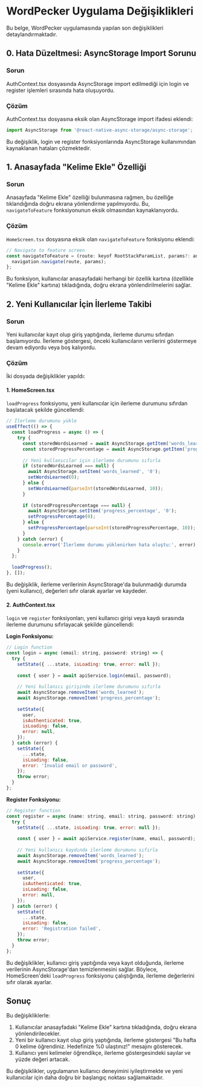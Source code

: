 # WordPecker Uygulama Değişiklikleri

Bu belge, WordPecker uygulamasında yapılan son değişiklikleri detaylandırmaktadır.

## 0. Hata Düzeltmesi: AsyncStorage Import Sorunu

### Sorun
AuthContext.tsx dosyasında AsyncStorage import edilmediği için login ve register işlemleri sırasında hata oluşuyordu.

### Çözüm
AuthContext.tsx dosyasına eksik olan AsyncStorage import ifadesi eklendi:

```javascript
import AsyncStorage from '@react-native-async-storage/async-storage';
```

Bu değişiklik, login ve register fonksiyonlarında AsyncStorage kullanımından kaynaklanan hataları çözmektedir.

## 1. Anasayfada "Kelime Ekle" Özelliği

### Sorun
Anasayfada "Kelime Ekle" özelliği bulunmasına rağmen, bu özelliğe tıklandığında doğru ekrana yönlendirme yapılmıyordu. Bu, `navigateToFeature` fonksiyonunun eksik olmasından kaynaklanıyordu.

### Çözüm
`HomeScreen.tsx` dosyasına eksik olan `navigateToFeature` fonksiyonu eklendi:

```javascript
// Navigate to feature screen
const navigateToFeature = (route: keyof RootStackParamList, params?: any) => {
  navigation.navigate(route, params);
};
```

Bu fonksiyon, kullanıcılar anasayfadaki herhangi bir özellik kartına (özellikle "Kelime Ekle" kartına) tıkladığında, doğru ekrana yönlendirilmelerini sağlar.

## 2. Yeni Kullanıcılar İçin İlerleme Takibi

### Sorun
Yeni kullanıcılar kayıt olup giriş yaptığında, ilerleme durumu sıfırdan başlamıyordu. İlerleme göstergesi, önceki kullanıcıların verilerini göstermeye devam ediyordu veya boş kalıyordu.

### Çözüm
İki dosyada değişiklikler yapıldı:

#### 1. HomeScreen.tsx
`loadProgress` fonksiyonu, yeni kullanıcılar için ilerleme durumunu sıfırdan başlatacak şekilde güncellendi:

```javascript
// İlerleme durumunu yükle
useEffect(() => {
  const loadProgress = async () => {
    try {
      const storedWordsLearned = await AsyncStorage.getItem('words_learned');
      const storedProgressPercentage = await AsyncStorage.getItem('progress_percentage');
      
      // Yeni kullanıcılar için ilerleme durumunu sıfırla
      if (storedWordsLearned === null) {
        await AsyncStorage.setItem('words_learned', '0');
        setWordsLearned(0);
      } else {
        setWordsLearned(parseInt(storedWordsLearned, 10));
      }
      
      if (storedProgressPercentage === null) {
        await AsyncStorage.setItem('progress_percentage', '0');
        setProgressPercentage(0);
      } else {
        setProgressPercentage(parseInt(storedProgressPercentage, 10));
      }
    } catch (error) {
      console.error('İlerleme durumu yüklenirken hata oluştu:', error);
    }
  };
  
  loadProgress();
}, []);
```

Bu değişiklik, ilerleme verilerinin AsyncStorage'da bulunmadığı durumda (yeni kullanıcı), değerleri sıfır olarak ayarlar ve kaydeder.

#### 2. AuthContext.tsx
`login` ve `register` fonksiyonları, yeni kullanıcı girişi veya kaydı sırasında ilerleme durumunu sıfırlayacak şekilde güncellendi:

**Login Fonksiyonu:**
```javascript
// Login function
const login = async (email: string, password: string) => {
  try {
    setState({ ...state, isLoading: true, error: null });
    
    const { user } = await apiService.login(email, password);
    
    // Yeni kullanıcı girişinde ilerleme durumunu sıfırla
    await AsyncStorage.removeItem('words_learned');
    await AsyncStorage.removeItem('progress_percentage');
    
    setState({
      user,
      isAuthenticated: true,
      isLoading: false,
      error: null,
    });
  } catch (error) {
    setState({
      ...state,
      isLoading: false,
      error: 'Invalid email or password',
    });
    throw error;
  }
};
```

**Register Fonksiyonu:**
```javascript
// Register function
const register = async (name: string, email: string, password: string) => {
  try {
    setState({ ...state, isLoading: true, error: null });
    
    const { user } = await apiService.register(name, email, password);
    
    // Yeni kullanıcı kaydında ilerleme durumunu sıfırla
    await AsyncStorage.removeItem('words_learned');
    await AsyncStorage.removeItem('progress_percentage');
    
    setState({
      user,
      isAuthenticated: true,
      isLoading: false,
      error: null,
    });
  } catch (error) {
    setState({
      ...state,
      isLoading: false,
      error: 'Registration failed',
    });
    throw error;
  }
};
```

Bu değişiklikler, kullanıcı giriş yaptığında veya kayıt olduğunda, ilerleme verilerinin AsyncStorage'dan temizlenmesini sağlar. Böylece, HomeScreen'deki `loadProgress` fonksiyonu çalıştığında, ilerleme değerlerini sıfır olarak ayarlar.

## Sonuç

Bu değişikliklerle:

1. Kullanıcılar anasayfadaki "Kelime Ekle" kartına tıkladığında, doğru ekrana yönlendirilecekler.
2. Yeni bir kullanıcı kayıt olup giriş yaptığında, ilerleme göstergesi "Bu hafta 0 kelime öğrendiniz. Hedefinize %0 ulaştınız!" mesajını gösterecek.
3. Kullanıcı yeni kelimeler öğrendikçe, ilerleme göstergesindeki sayılar ve yüzde değeri artacak.

Bu değişiklikler, uygulamanın kullanıcı deneyimini iyileştirmekte ve yeni kullanıcılar için daha doğru bir başlangıç noktası sağlamaktadır.
